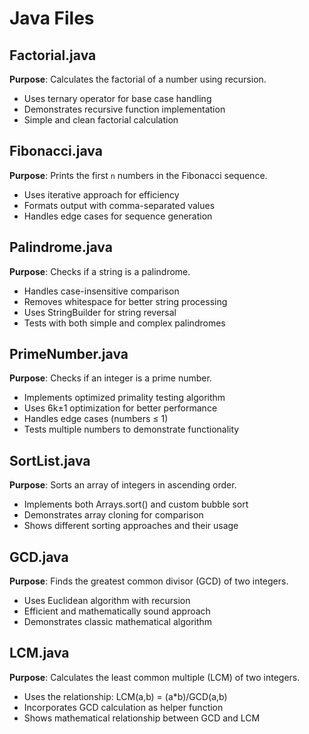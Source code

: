 # Java Files

## Factorial.java
**Purpose**: Calculates the factorial of a number using recursion.
- Uses ternary operator for base case handling
- Demonstrates recursive function implementation
- Simple and clean factorial calculation

## Fibonacci.java
**Purpose**: Prints the first `n` numbers in the Fibonacci sequence.
- Uses iterative approach for efficiency
- Formats output with comma-separated values
- Handles edge cases for sequence generation

## Palindrome.java
**Purpose**: Checks if a string is a palindrome.
- Handles case-insensitive comparison
- Removes whitespace for better string processing
- Uses StringBuilder for string reversal
- Tests with both simple and complex palindromes

## PrimeNumber.java
**Purpose**: Checks if an integer is a prime number.
- Implements optimized primality testing algorithm
- Uses 6k±1 optimization for better performance
- Handles edge cases (numbers ≤ 1)
- Tests multiple numbers to demonstrate functionality

## SortList.java
**Purpose**: Sorts an array of integers in ascending order.
- Implements both Arrays.sort() and custom bubble sort
- Demonstrates array cloning for comparison
- Shows different sorting approaches and their usage

## GCD.java
**Purpose**: Finds the greatest common divisor (GCD) of two integers.
- Uses Euclidean algorithm with recursion
- Efficient and mathematically sound approach
- Demonstrates classic mathematical algorithm

## LCM.java
**Purpose**: Calculates the least common multiple (LCM) of two integers.
- Uses the relationship: LCM(a,b) = (a*b)/GCD(a,b)
- Incorporates GCD calculation as helper function
- Shows mathematical relationship between GCD and LCM
